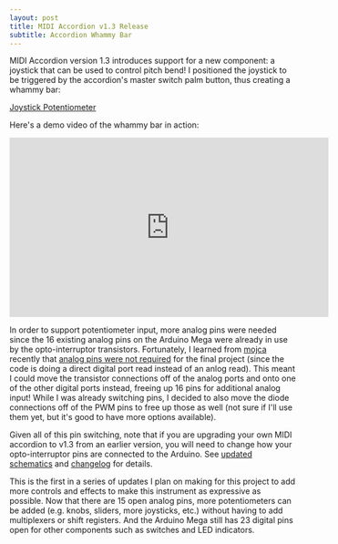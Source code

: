 ```yaml
---
layout: post
title: MIDI Accordion v1.3 Release
subtitle: Accordion Whammy Bar
---
```


MIDI Accordion version 1.3 introduces support for a new component: a joystick that can be used to control pitch bend!  I positioned the joystick to be triggered by the accordion's master switch palm button, thus creating a whammy bar:

[Joystick Potentiometer](https://i.imgur.com/hfIESQA.gif)

Here's a demo video of the whammy bar in action:

<iframe width="560" height="315" src="https://www.youtube.com/embed/sQWZQSPkWCQ" frameborder="0" allowfullscreen></iframe>

In order to support potentiometer input, more analog pins were needed since the 16 existing analog pins on the Arduino Mega were already in use by the opto-interruptor transistors.  Fortunately, I learned from [mojca](https://github.com/mojca) recently that [analog pins were not required](https://github.com/bvavra/MIDI_Accordion/issues/2) for the final project (since the code is doing a direct digital port read instead of an anlog read).  This meant I could move the transistor connections off of the analog ports and onto one of the other digital ports instead, freeing up 16 pins for additional analog input!  While I was already switching pins, I decided to also move the diode connections off of the PWM pins to free up those as well (not sure if I'll use them yet, but it's good to have more options available).

Given all of this pin switching, note that if you are upgrading your own MIDI accordion to v1.3 from an earlier version, you will need to change how your opto-interruptor pins are connected to the Arduino.  See [updated schematics](https://github.com/bvavra/MIDI_Accordion/tree/master/MIDI_Accordion/schematics) and [changelog](https://github.com/bvavra/MIDI_Accordion#changelog) for details.

This is the first in a series of updates I plan on making for this project to add more controls and effects to make this instrument as expressive as possible.  Now that there are 15 open analog pins, more potentiometers can be added (e.g. knobs, sliders, more joysticks, etc.) without having to add multiplexers or shift registers.  And the Arduino Mega still has 23 digital pins open for other components such as switches and LED indicators.